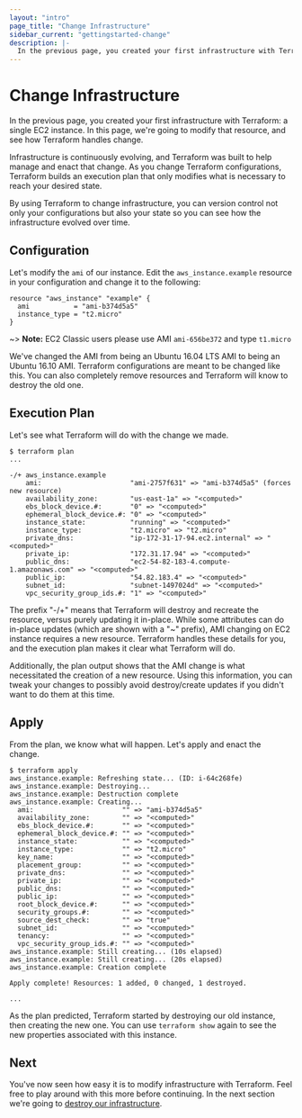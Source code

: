 ```yaml
---
layout: "intro"
page_title: "Change Infrastructure"
sidebar_current: "gettingstarted-change"
description: |-
  In the previous page, you created your first infrastructure with Terraform: a single EC2 instance. In this page, we're going to modify that resource, and see how Terraform handles change.
---
```


# Change Infrastructure

In the previous page, you created your first infrastructure with
Terraform: a single EC2 instance. In this page, we're going to
modify that resource, and see how Terraform handles change.

Infrastructure is continuously evolving, and Terraform was built
to help manage and enact that change. As you change Terraform
configurations, Terraform builds an execution plan that only
modifies what is necessary to reach your desired state.

By using Terraform to change infrastructure, you can version
control not only your configurations but also your state so you
can see how the infrastructure evolved over time.

## Configuration

Let's modify the `ami` of our instance. Edit the `aws_instance.example`
resource in your configuration and change it to the following:

```
resource "aws_instance" "example" {
  ami           = "ami-b374d5a5"
  instance_type = "t2.micro"
}
```

~> **Note:** EC2 Classic users please use AMI `ami-656be372` and type `t1.micro`

We've changed the AMI from being an Ubuntu 16.04 LTS AMI to being
an Ubuntu 16.10 AMI. Terraform configurations are meant to be
changed like this. You can also completely remove resources
and Terraform will know to destroy the old one.

## Execution Plan

Let's see what Terraform will do with the change we made.

```
$ terraform plan
...

-/+ aws_instance.example
    ami:                      "ami-2757f631" => "ami-b374d5a5" (forces new resource)
    availability_zone:        "us-east-1a" => "<computed>"
    ebs_block_device.#:       "0" => "<computed>"
    ephemeral_block_device.#: "0" => "<computed>"
    instance_state:           "running" => "<computed>"
    instance_type:            "t2.micro" => "t2.micro"
    private_dns:              "ip-172-31-17-94.ec2.internal" => "<computed>"
    private_ip:               "172.31.17.94" => "<computed>"
    public_dns:               "ec2-54-82-183-4.compute-1.amazonaws.com" => "<computed>"
    public_ip:                "54.82.183.4" => "<computed>"
    subnet_id:                "subnet-1497024d" => "<computed>"
    vpc_security_group_ids.#: "1" => "<computed>"
```

The prefix "-/+" means that Terraform will destroy and recreate
the resource, versus purely updating it in-place. While some attributes
can do in-place updates (which are shown with a "~" prefix), AMI
changing on EC2 instance requires a new resource. Terraform handles
these details for you, and the execution plan makes it clear what
Terraform will do.

Additionally, the plan output shows that the AMI change is what
necessitated the creation of a new resource. Using this information,
you can tweak your changes to possibly avoid destroy/create updates
if you didn't want to do them at this time.

## Apply

From the plan, we know what will happen. Let's apply and enact
the change.

```
$ terraform apply
aws_instance.example: Refreshing state... (ID: i-64c268fe)
aws_instance.example: Destroying...
aws_instance.example: Destruction complete
aws_instance.example: Creating...
  ami:                      "" => "ami-b374d5a5"
  availability_zone:        "" => "<computed>"
  ebs_block_device.#:       "" => "<computed>"
  ephemeral_block_device.#: "" => "<computed>"
  instance_state:           "" => "<computed>"
  instance_type:            "" => "t2.micro"
  key_name:                 "" => "<computed>"
  placement_group:          "" => "<computed>"
  private_dns:              "" => "<computed>"
  private_ip:               "" => "<computed>"
  public_dns:               "" => "<computed>"
  public_ip:                "" => "<computed>"
  root_block_device.#:      "" => "<computed>"
  security_groups.#:        "" => "<computed>"
  source_dest_check:        "" => "true"
  subnet_id:                "" => "<computed>"
  tenancy:                  "" => "<computed>"
  vpc_security_group_ids.#: "" => "<computed>"
aws_instance.example: Still creating... (10s elapsed)
aws_instance.example: Still creating... (20s elapsed)
aws_instance.example: Creation complete

Apply complete! Resources: 1 added, 0 changed, 1 destroyed.

...
```

As the plan predicted, Terraform started by destroying our old
instance, then creating the new one. You can use `terraform show`
again to see the new properties associated with this instance.

## Next

You've now seen how easy it is to modify infrastructure with
Terraform. Feel free to play around with this more before continuing.
In the next section we're going to [destroy our infrastructure](/intro/getting-started/destroy.html).
